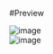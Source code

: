 
#Preview

![image](https://github.com/Kaisama/-Prodios-Labs-Assignment-/assets/109125241/aa72b1fd-6e62-4130-80ff-5c84b1072bda)
<br/>
![image](https://github.com/Kaisama/-Prodios-Labs-Assignment-/assets/109125241/3346dabc-1b9a-49fa-8a53-7ebd46dcdda5)
